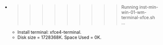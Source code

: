 * >>>>>>>>> Running inst-min-win-01-wm-terminal-xfce.sh ...
  * Install terminal: xfce4-terminal.
  * Disk size = 1728368K. Space Used = 0K.

